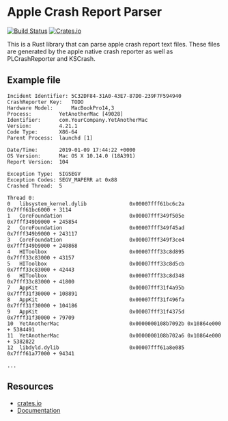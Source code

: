 # Apple Crash Report Parser

[![Build Status](https://travis-ci.org/getsentry/apple-crash-report-parser.svg?branch=master)](https://travis-ci.org/getsentry/apple-crash-report-parser)
[![Crates.io](https://img.shields.io/crates/v/apple-crash-report-parser.svg?style=flat)](https://crates.io/crates/apple-crash-report-parser)

This is a Rust library that can parse apple crash report text files.  These files
are generated by the apple native crash reporter as well as PLCrashReporter and
KSCrash.

## Example file

```
Incident Identifier: 5C32DF84-31A0-43E7-87D0-239F7F594940
CrashReporter Key:   TODO
Hardware Model:      MacBookPro14,3
Process:         YetAnotherMac [49028]
Identifier:      com.YourCompany.YetAnotherMac
Version:         4.21.1
Code Type:       X86-64
Parent Process:  launchd [1]

Date/Time:       2019-01-09 17:44:22 +0000
OS Version:      Mac OS X 10.14.0 (18A391)
Report Version:  104

Exception Type:  SIGSEGV
Exception Codes: SEGV_MAPERR at 0x88
Crashed Thread:  5

Thread 0:
0   libsystem_kernel.dylib              0x00007fff61bc6c2a 0x7fff61bc6000 + 3114
1   CoreFoundation                      0x00007fff349f505e 0x7fff349b9000 + 245854
2   CoreFoundation                      0x00007fff349f45ad 0x7fff349b9000 + 243117
3   CoreFoundation                      0x00007fff349f3ce4 0x7fff349b9000 + 240868
4   HIToolbox                           0x00007fff33c8d895 0x7fff33c83000 + 43157
5   HIToolbox                           0x00007fff33c8d5cb 0x7fff33c83000 + 42443
6   HIToolbox                           0x00007fff33c8d348 0x7fff33c83000 + 41800
7   AppKit                              0x00007fff31f4a95b 0x7fff31f30000 + 108891
8   AppKit                              0x00007fff31f496fa 0x7fff31f30000 + 104186
9   AppKit                              0x00007fff31f4375d 0x7fff31f30000 + 79709
10  YetAnotherMac                       0x0000000108b7092b 0x10864e000 + 5384491
11  YetAnotherMac                       0x0000000108b702a6 0x10864e000 + 5382822
12  libdyld.dylib                       0x00007fff61a8e085 0x7fff61a77000 + 94341

...
```

## Resources

- [crates.io](https://crates.io/crates/apple-crash-report-parser)
- [Documentation](https://getsentry.github.io/apple-crash-report-parser)
